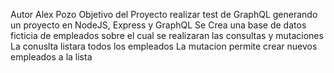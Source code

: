 Autor Alex Pozo
Objetivo del Proyecto realizar test de GraphQL generando un proyecto en NodeJS, Express y GraphQL
Se Crea una base de datos ficticia de empleados sobre el cual se realizaran las consultas y mutaciones 
La conuslta listara todos los empleados
La mutacion permite crear nuevos empleados a la lista
